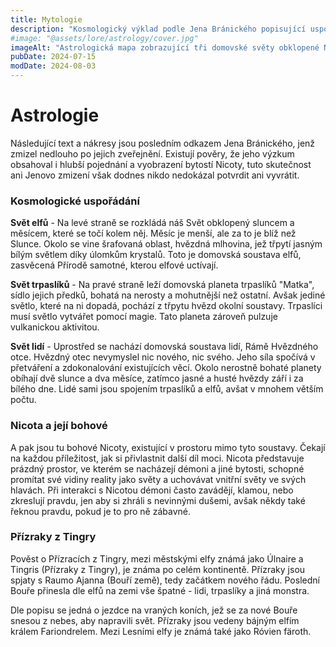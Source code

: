 ```yaml
---
title: Mytologie
description: "Kosmologický výklad podle Jena Bránického popisující uspořádání světů elfů, trpaslíků a lidí, a hrozbu Nicoty"
#image: "@assets/lore/astrology/cover.jpg"
imageAlt: "Astrologická mapa zobrazující tři domovské světy obklopené Nicotou"
pubDate: 2024-07-15
modDate: 2024-08-03
---
```


# Astrologie

Následující text a nákresy jsou posledním odkazem Jena Bránického, jenž zmizel nedlouho po jejich zveřejnění. Existují pověry, že jeho výzkum obsahoval i hlubší pojednání a vyobrazení bytostí Nicoty, tuto skutečnost ani Jenovo zmizení však dodnes nikdo nedokázal potvrdit ani vyvrátit.

### Kosmologické uspořádání

**Svět elfů** - Na levé straně se rozkládá náš Svět obklopený sluncem a měsícem, které se točí kolem něj. Měsíc je menší, ale za to je blíž než Slunce. Okolo se vine šrafovaná oblast, hvězdná mlhovina, jež třpytí jasným bílým světlem díky úlomkům krystalů. Toto je domovská soustava elfů, zasvěcená Přírodě samotné, kterou elfové uctívají.

**Svět trpaslíků** - Na pravé straně leží domovská planeta trpaslíků "Matka", sídlo jejich předků, bohatá na nerosty a mohutnější než ostatní. Avšak jediné světlo, které na ni dopadá, pochází z třpytu hvězd okolní soustavy. Trpaslíci musí světlo vytvářet pomocí magie. Tato planeta zároveň pulzuje vulkanickou aktivitou.

**Svět lidí** - Uprostřed se nachází domovská soustava lidí, Rámě Hvězdného otce. Hvězdný otec nevymyslel nic nového, nic svého. Jeho síla spočívá v přetváření a zdokonalování existujících věcí. Okolo nerostně bohaté planety obíhají dvě slunce a dva měsíce, zatímco jasné a husté hvězdy září i za bílého dne. Lidé sami jsou spojením trpaslíků a elfů, avšat v mnohem větším počtu.

### Nicota a její bohové

A pak jsou tu bohové Nicoty, existující v prostoru mimo tyto soustavy. Čekají na každou příležitost, jak si přivlastnit další díl moci. Nicota představuje prázdný prostor, ve kterém se nacházejí démoni a jiné bytosti, schopné promítat své vidiny reality jako světy a uchovávat vnitřní světy ve svých hlavách. Při interakci s Nicotou démoni často zavádějí, klamou, nebo zkreslují pravdu, jen aby si zhráli s nevinnými dušemi, avšak někdy také řeknou pravdu, pokud je to pro ně zábavné.

### Přízraky z Tingry

Pověst o Přízracích z Tingry, mezi městskými elfy známá jako Úlnaire a Tingris (Přízraky z Tingry), je známa po celém kontinentě. Přízraky jsou spjaty s Raumo Ajanna (Bouří země), tedy začátkem nového řádu. Poslední Bouře přinesla dle elfů na zemi vše špatné - lidi, trpaslíky a jiná monstra.

Dle popisu se jedná o jezdce na vraných koních, jež se za nové Bouře snesou z nebes, aby napravili svět. Přízraky jsou vedeny bájným elfím králem Fariondrelem. Mezi Lesními elfy je známá také jako Róvien färoth.
